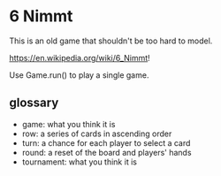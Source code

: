 # 6 Nimmt

This is an old game that shouldn't be too hard to model.

https://en.wikipedia.org/wiki/6_Nimmt!

Use Game.run() to play a single game.

## glossary
* game: what you think it is
* row: a series of cards in ascending order
* turn: a chance for each player to select a card
* round: a reset of the board and players' hands
* tournament: what you think it is